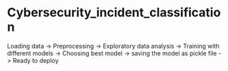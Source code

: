 # Cybersecurity_incident_classification
Loading data -> Preprocessing -> Exploratory data analysis -> Training with different models -> Choosing best model -> saving the model as pickle file -> Ready to deploy
